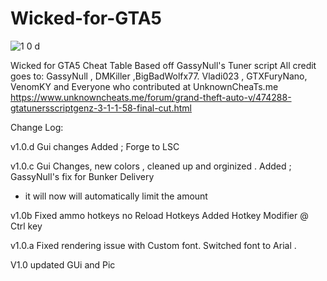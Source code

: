 # Wicked-for-GTA5
![1 0 d](https://user-images.githubusercontent.com/62859332/148196208-dbb4ce6b-5656-43f3-bbb6-6adc1080b9e7.png)


Wicked for GTA5
Cheat Table Based off GassyNull's Tuner script
All credit goes to:
 GassyNull , DMKiller ,BigBadWolfx77.
 Vladi023 , GTXFuryNano,  VenomKY
and Everyone who contributed at UnknownCheaTs.me
https://www.unknowncheats.me/forum/grand-theft-auto-v/474288-gtatunersscriptgenz-3-1-1-58-final-cut.html



Change Log:

v1.0.d
Gui changes
Added ;
Forge to LSC



v1.0.c
Gui Changes, new colors , cleaned up and orginized .
Added ;
GassyNull's fix for Bunker Delivery
* it will now will automatically limit the amount





v1.0b
Fixed 
ammo hotkeys
no Reload Hotkeys
Added Hotkey Modifier @ Ctrl key





v1.0.a
Fixed rendering issue with Custom font. Switched font to Arial .


V1.0 updated GUi and Pic   

